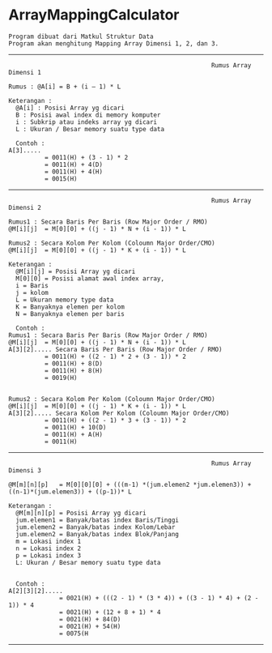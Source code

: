 # ArrayMappingCalculator
```
Program dibuat dari Matkul Struktur Data
Program akan menghitung Mapping Array Dimensi 1, 2, dan 3.
```

-------------------------------------------------------------------------------------------------------------------------------------------------------------
```
                                                        Rumus Array Dimensi 1

Rumus : @A[i] = B + (i – 1) * L

Keterangan :
  @A[i] : Posisi Array yg dicari
  B : Posisi awal index di memory komputer
  i : Subkrip atau indeks array yg dicari
  L : Ukuran / Besar memory suatu type data
  
  Contoh :
A[3].....
          = 0011(H) + (3 - 1) * 2
          = 0011(H) + 4(D)
          = 0011(H) + 4(H)
          = 0015(H)
```

-------------------------------------------------------------------------------------------------------------------------------------------------------------
```
                                                        Rumus Array Dimensi 2

Rumus1 : Secara Baris Per Baris (Row Major Order / RMO)
@M[i][j]  = M[0][0] + ((j - 1) * N + (i - 1)) * L

Rumus2 : Secara Kolom Per Kolom (Coloumn Major Order/CMO)
@M[i][j]  = M[0][0] + ((j - 1) * K + (i - 1)) * L

Keterangan :
  @M[i][j] = Posisi Array yg dicari
  M[0][0] = Posisi alamat awal index array,
  i = Baris
  j = kolom
  L = Ukuran memory type data
  K = Banyaknya elemen per kolom
  N = Banyaknya elemen per baris
  
  Contoh :
Rumus1 : Secara Baris Per Baris (Row Major Order / RMO)
@M[i][j]  = M[0][0] + ((j - 1) * N + (i - 1)) * L
A[3][2]..... Secara Baris Per Baris (Row Major Order / RMO)
          = 0011(H) + ((2 - 1) * 2 + (3 - 1)) * 2
          = 0011(H) + 8(D)
          = 0011(H) + 8(H)
          = 0019(H)


Rumus2 : Secara Kolom Per Kolom (Coloumn Major Order/CMO)
@M[i][j]  = M[0][0] + ((j - 1) * K + (i - 1)) * L
A[3][2]..... Secara Kolom Per Kolom (Coloumn Major Order/CMO)
          = 0011(H) + ((2 - 1) * 3 + (3 - 1)) * 2
          = 0011(H) + 10(D)
          = 0011(H) + A(H)
          = 0011(H)
```
-------------------------------------------------------------------------------------------------------------------------------------------------------------
```
                                                        Rumus Array Dimensi 3

@M[m][n][p]   = M[0][0][0] + (((m-1) *(jum.elemen2 *jum.elemen3)) + ((n-1)*(jum.elemen3)) + ((p-1))* L

Keterangan :
  @M[m][n][p] = Posisi Array yg dicari
  jum.elemen1 = Banyak/batas index Baris/Tinggi 
  jum.elemen2 = Banyak/batas index Kolom/Lebar 
  jum.elemen2 = Banyak/batas index Blok/Panjang 
  m = Lokasi index 1 
  n = Lokasi index 2 
  p = Lokasi index 3 
  L: Ukuran / Besar memory suatu type data 


  Contoh :
A[2][3][2].....
              = 0021(H) + (((2 - 1) * (3 * 4)) + ((3 - 1) * 4) + (2 - 1)) * 4
              = 0021(H) + (12 + 8 + 1) * 4
              = 0021(H) + 84(D)
              = 0021(H) + 54(H)
              = 0075(H
```
---------------------------------------------------------------------------------------------------------
           
